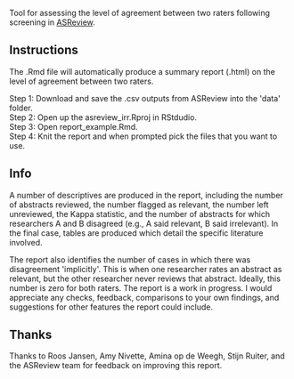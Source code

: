 Tool for assessing the level of agreement between two raters following screening in [ASReview](https://asreview.nl/).

## Instructions

The .Rmd file will automatically produce a summary report (.html) on the level of agreement between two raters.

Step 1: Download and save the .csv outputs from ASReview into the 'data' folder.  
Step 2: Open up the asreview_irr.Rproj in RStdudio.  
Step 3: Open report_example.Rmd.  
Step 4: Knit the report and when prompted pick the files that you want to use.  

## Info

A number of descriptives are produced in the report, including the number of abstracts reviewed, the number flagged as relevant, the number left unreviewed, the Kappa statistic, and the number of abstracts for which researchers A and B disagreed (e.g., A said relevant, B said irrelevant). In the final case, tables are produced which detail the specific literature involved.

The report also identifies the number of cases in which there was disagreement 'implicitly'. This is when one researcher rates an abstract as relevant, but the other researcher never reviews that abstract. Ideally, this number is zero for both raters.
The report is a work in progress. I would appreciate any checks, feedback, comparisons to your own findings, and suggestions for other features the report could include.

## Thanks

Thanks to Roos Jansen, Amy Nivette, Amina op de Weegh, Stijn Ruiter, and the ASReview team for feedback on improving this report.

